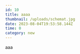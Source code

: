 ```yaml
---
id: 10
title: aaaa
thumbnail: /uploads/schemat.jpg
date: 2023-08-04T19:53:58.144Z
time: 0
category: new
---
```

a﻿aa